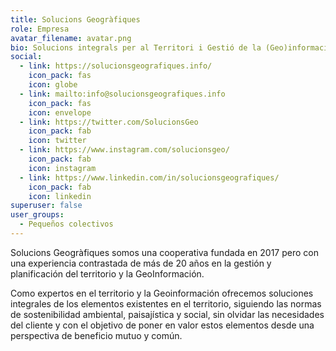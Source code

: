 ```yaml
---
title: Solucions Geogràfiques
role: Empresa
avatar_filename: avatar.png
bio: Solucions integrals per al Territori i Gestió de la (Geo)informació
social:
  - link: https://solucionsgeografiques.info/
    icon_pack: fas
    icon: globe
  - link: mailto:info@solucionsgeografiques.info
    icon_pack: fas
    icon: envelope
  - link: https://twitter.com/SolucionsGeo
    icon_pack: fab
    icon: twitter
  - link: https://www.instagram.com/solucionsgeo/
    icon_pack: fab
    icon: instagram
  - link: https://www.linkedin.com/in/solucionsgeografiques/
    icon_pack: fab
    icon: linkedin
superuser: false
user_groups:
  - Pequeños colectivos
---
```


Solucions Geogràfiques somos una cooperativa fundada en 2017 pero con una experiencia contrastada de más de 20 años en la gestión y planificación del territorio y la GeoInformación. 

Como expertos en el territorio y la Geoinformación ofrecemos soluciones integrales de los elementos existentes en el territorio, siguiendo las normas de sostenibilidad ambiental, paisajística y social, sin olvidar las necesidades del cliente y con el objetivo de poner en valor estos elementos desde una perspectiva de beneficio mutuo y común.